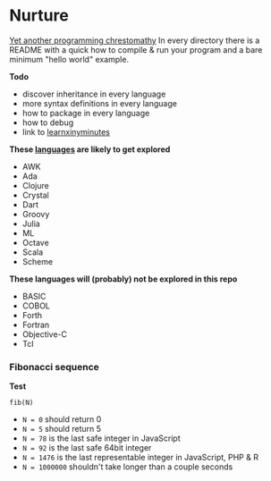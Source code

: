 # Nurture

[Yet another programming chrestomathy](http://www.rosettacode.org)
In every directory there is a README with a quick how to compile & run your program and a bare minimum "hello world" example.

**Todo**
- discover inheritance in every language
- more syntax definitions in every language
- how to package in every language
- how to debug
- link to [learnxinyminutes](https://learnxinyminutes.com/)

**These [languages](https://wiki.archlinux.org/index.php/Programming_languages) are likely to get explored**
- AWK
- Ada
- Clojure
- Crystal
- Dart
- Groovy
- Julia
- ML
- Octave
- Scala
- Scheme

**These languages will (probably) not be explored in this repo**
- BASIC
- COBOL
- Forth
- Fortran
- Objective-C
- Tcl

### Fibonacci sequence

**Test**
```
fib(N)
```
- `N = 0` should return 0
- `N = 5` should return 5
- `N = 78` is the last safe integer in JavaScript
- `N = 92` is the last safe 64bit integer
- `N = 1476` is the last representable integer in JavaScript, PHP & R
- `N = 1000000` shouldn't take longer than a couple seconds
